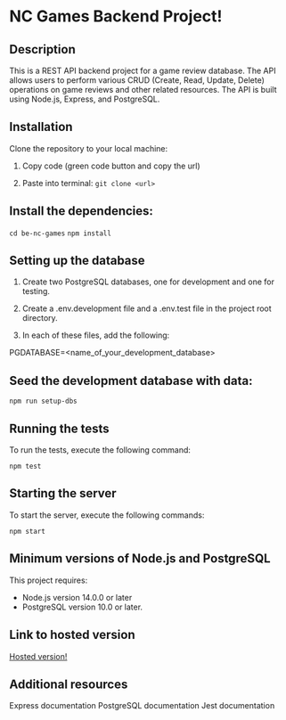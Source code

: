 # **NC Games Backend Project!**

## Description

This is a REST API backend project for a game review database. The API allows users to perform various CRUD (Create, Read, Update, Delete) operations on game reviews and other related resources. The API is built using Node.js, Express, and PostgreSQL.

## Installation

Clone the repository to your local machine:

1. Copy code (green code button and copy the url)

2. Paste into terminal: `git clone <url>`

## Install the dependencies:

`cd be-nc-games`
`npm install`

## Setting up the database

1. Create two PostgreSQL databases, one for development and one for testing.

2. Create a .env.development file and a .env.test file in the project root directory.

3. In each of these files, add the following:

PGDATABASE=<name_of_your_development_database>

## Seed the development database with data:

`npm run setup-dbs`

## Running the tests

To run the tests, execute the following command:

`npm test`

## Starting the server

To start the server, execute the following commands:

`npm start`

## Minimum versions of Node.js and PostgreSQL

This project requires:

- Node.js version 14.0.0 or later
- PostgreSQL version 10.0 or later.

## Link to hosted version

[Hosted version!](https://mairi-games-api.onrender.com/)

## Additional resources

Express documentation
PostgreSQL documentation
Jest documentation
